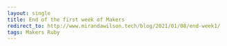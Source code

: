 ```yaml
---
layout: single
title: End of the first week of Makers
redirect_to: http://www.mirandawilson.tech/blog/2021/01/08/end-week1/
tags: Makers Ruby
---
```


